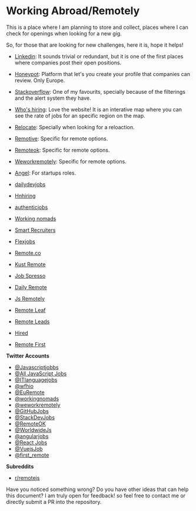 # Working Abroad/Remotely 

This is a place where I am planning to store and collect, places where I can check for openings when looking for a new gig.

So, for those that are looking for new challenges, here it is, hope it helps!


- [Linkedin](https://www.linkedin.com/jobs/): It sounds trivial or redundant, but it is one of the first places where companies post their open positions.

- [Honeypot](https://www.honeypot.io/): Platform that let's you create your profile that companies can review. Only Europe.

- [Stackoverflow](https://stackoverflow.com/jobs): One of my favourits, specially because of the filterings and the alert system they have.

- [Who's hiring](https://whoishiring.io/): Love the website! It is an interative map where you can see the rate of jobs for an specific region on the map.

- [Relocate](https://relocate.me/): Specially when looking for a reloaction. 

- [Remotive](https://remotive.io/): Specific for remote options.

- [Remoteok](https://remoteok.io/): Specific for remote options.

- [Weworkremotely](https://weworkremotely.com/): Specific for remote options.

- [Angel](https://angel.co): For startups roles.

- [dailydevjobs](https://dailydevjobs.com/)

- [Hnhiring](https://hnhiring.com/)

- [authenticjobs](https://authenticjobs.com/)

- [Working nomads](https://www.workingnomads.co/jobs)

- [Smart Recruiters](https://jobs.smartrecruiters.com/)

- [Flexjobs](https://flexjobs.com/)

- [Remote.co](https://remote.co/)

- [Kust Remote](https://justremote.co/)

- [Job Spresso](https://jobspresso.co/)

- [Daily Remote](https://dailyremote.com)

- [Js Remotely](https://jsremotely.com)

- [Remote Leaf](https://remoteleaf.com)

- [Remote Leads](https://remoteleads.io)

- [Hired](https://hired.com)

- [Remote First](https://remotefirst.digital/)


**Twitter Accounts**

- [@Javascriptjobbs](https://twitter.com/Javascriptjobbs)
- [@All JavaScript Jobs](https://twitter.com/alljsjobs)
- [@ITlanguagejobs](https://twitter.com/ITlanguagejobs)
- [@wfhio](https://twitter.com/wfhio)
- [@EuRemote](https://twitter.com/EuRemote)
- [@workingnomads](https://twitter.com/workingnomads)
- [@weworkremotely](https://twitter.com/weworkremotely)
- [@GitHubJobs](https://twitter.com/GitHubJobs)
- [@StackDevJobs](https://twitter.com/StackDevJobs)
- [@RemoteOK](https://twitter.com/RemoteOK)
- [@WorldwideJs](https://twitter.com/WorldwideJs)
- [@angularjobs](https://twitter.com/angularjobs)
- [@React Jobs](https://twitter.com/42jobs_react)
- [@VuejsJob](https://twitter.com/VuejsJob)
- [@first_remote](https://twitter.com/first_remote)

**Subreddits**

- [r/remotejs](https://www.reddit.com/r/remotejs/)

Have you noticed something wrong? 
Do you have other ideas that can help this document?
I am truly open for feedback! so feel free to contact me or directly submit a PR into the repository.


